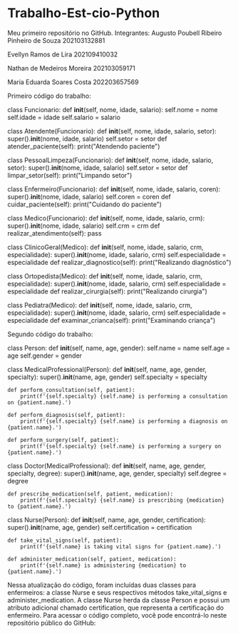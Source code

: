 # Trabalho-Est-cio-Python
Meu primeiro repositório no GitHub.
Integrantes: 
Augusto Poubell Ribeiro Pinheiro de Souza   202103132881

Evellyn Ramos de Lira   202109410032

Nathan de Medeiros Moreira 202103059171

Maria Eduarda Soares Costa  202203657569  


 Primeiro código do trabalho: 


class Funcionario:
    def __init__(self, nome, idade, salario):
        self.nome = nome
        self.idade = idade
        self.salario = salario

class Atendente(Funcionario):
    def __init__(self, nome, idade, salario, setor):
        super().__init__(nome, idade, salario)
        self.setor = setor
    def atender_paciente(self):
        print("Atendendo paciente")

class PessoalLimpeza(Funcionario):
    def __init__(self, nome, idade, salario, setor):
        super().__init__(nome, idade, salario)
        self.setor = setor
    def limpar_setor(self):
        print("Limpando setor")

class Enfermeiro(Funcionario):
    def __init__(self, nome, idade, salario, coren):
        super().__init__(nome, idade, salario)
        self.coren = coren
    def cuidar_paciente(self):
        print("Cuidando do paciente")

class Medico(Funcionario):
    def __init__(self, nome, idade, salario, crm):
        super().__init__(nome, idade, salario)
        self.crm = crm
    def realizar_atendimento(self):
        pass

class ClinicoGeral(Medico):
    def __init__(self, nome, idade, salario, crm, especialidade):
        super().__init__(nome, idade, salario, crm)
        self.especialidade = especialidade
    def realizar_diagnostico(self):
        print("Realizando diagnóstico")

class Ortopedista(Medico):
    def __init__(self, nome, idade, salario, crm, especialidade):
        super().__init__(nome, idade, salario, crm)
        self.especialidade = especialidade
    def realizar_cirurgia(self):
        print("Realizando cirurgia")

class Pediatra(Medico):
    def __init__(self, nome, idade, salario, crm, especialidade):
        super().__init__(nome, idade, salario, crm)
        self.especialidade = especialidade
    def examinar_crianca(self):
        print("Examinando criança") 



Segundo código do trabalho:  

class Person:
    def __init__(self, name, age, gender):
        self.name = name
        self.age = age
        self.gender = gender
        
class MedicalProfessional(Person):
    def __init__(self, name, age, gender, specialty):
        super().__init__(name, age, gender)
        self.specialty = specialty
        
    def perform_consultation(self, patient):
        print(f'{self.specialty} {self.name} is performing a consultation on {patient.name}.')
        
    def perform_diagnosis(self, patient):
        print(f'{self.specialty} {self.name} is performing a diagnosis on {patient.name}.')
        
    def perform_surgery(self, patient):
        print(f'{self.specialty} {self.name} is performing a surgery on {patient.name}.')
        
class Doctor(MedicalProfessional):
    def __init__(self, name, age, gender, specialty, degree):
        super().__init__(name, age, gender, specialty)
        self.degree = degree
        
    def prescribe_medication(self, patient, medication):
        print(f'{self.specialty} {self.name} is prescribing {medication} to {patient.name}.')
        
class Nurse(Person):
    def __init__(self, name, age, gender, certification):
        super().__init__(name, age, gender)
        self.certification = certification
        
    def take_vital_signs(self, patient):
        print(f'{self.name} is taking vital signs for {patient.name}.')
        
    def administer_medication(self, patient, medication):
        print(f'{self.name} is administering {medication} to {patient.name}.')

Nessa atualização do código, foram incluídas duas classes para enfermeiros: a classe Nurse e seus respectivos métodos take_vital_signs e administer_medication. A classe Nurse herda da classe Person e possui um atributo adicional chamado certification, que representa a certificação do enfermeiro.
Para acessar o código completo, você pode encontrá-lo neste repositório público do GitHub:  
